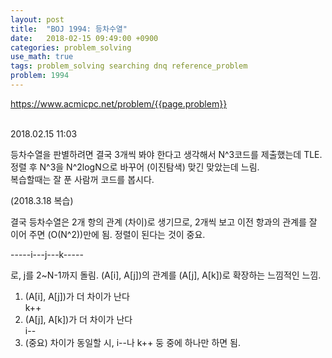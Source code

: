 ```yaml
---
layout: post
title:  "BOJ 1994: 등차수열"
date:   2018-02-15 09:49:00 +0900
categories: problem_solving
use_math: true
tags: problem_solving searching dnq reference_problem
problem: 1994
---
```


<a target="_blank" href="https://www.acmicpc.net/problem/{{page.problem}}">https://www.acmicpc.net/problem/{{page.problem}}</a><br/><br/>
  
2018.02.15 11:03

등차수열을 판별하려면 결국 3개씩 봐야 한다고 생각해서 N^3코드를 제출했는데 TLE.  
정렬 후 N^3을 N^2logN으로 바꾸어 (이진탐색) 맞긴 맞았는데 느림.  
복습할때는 잘 푼 사람꺼 코드를 봅시다.


(2018.3.18 복습)

결국 등차수열은 2개 항의 관계 (차이)로 생기므로, 2개씩 보고 이전 항과의 관계를 잘 이어 주면 \(O(N^2)\)만에 됨. 정렬이 된다는 것이 중요.

-----i---j---k-----

로, j를 2~N-1까지 돌림. (A[i], A[j])의 관계를 (A[j], A[k])로 확장하는 느낌적인 느낌.

1. (A[i], A[j])가 더 차이가 난다  
k++
2. (A[j], A[k])가 더 차이가 난다  
i--
3. (중요) 차이가 동일할 시, i--나 k++ 둥 중에 하나만 하면 됨.